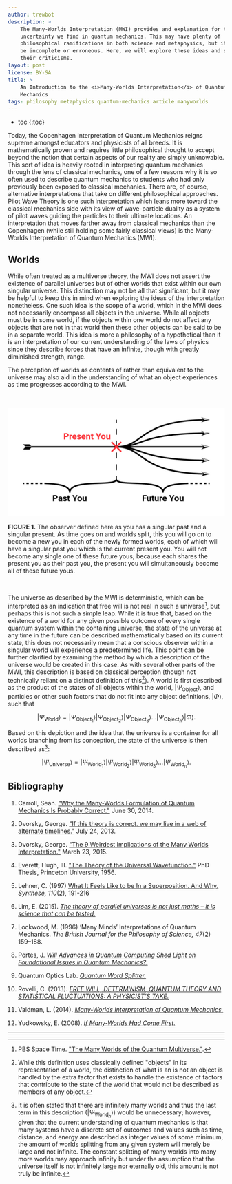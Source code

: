 ```yaml
---
author: trewbot
description: >
    The Many-Worlds Interpretation (MWI) provides and explanation for the
    uncertainty we find in quantum mechanics. This may have plenty of
    philosophical ramifications in both science and metaphysics, but it may also
    be incomplete or erroneous. Here, we will explore these ideas and some of
    their criticisms.
layout: post
license: BY-SA
title: >
    An Introduction to the <i>Many-Worlds Interpretation</i> of Quantum
    Mechanics
tags: philosophy metaphysics quantum-mechanics article manyworlds
---
```


- toc
{:toc}

Today, the Copenhagen Interpretation of Quantum Mechanics reigns supreme amongst
educators and physicists of all breeds. It is mathematically proven and requires
little philosophical thought to accept beyond the notion that certain aspects of
our reality are simply unknowable. This sort of idea is heavily rooted in
interpreting quantum mechanics through the lens of classical mechanics, one of a
few reasons why it is so often used to describe quantum mechanics to students
who had only previously been exposed to classical mechanics. There are, of
course, alternative interpretations that take on different philosophical
approaches. Pilot Wave Theory is one such interpretation which leans more toward
the classical mechanics side with its view of wave-particle duality as a system
of pilot waves guiding the particles to their ultimate locations. An
interpretation that moves farther away from classical mechanics than the
Copenhagen (while still holding some fairly classical views) is the Many-Worlds
Interpretation of Quantum Mechanics (MWI).

## Worlds

While often treated as a multiverse theory, the MWI does not assert the
existence of parallel universes but of other worlds that exist within our own
singular universe. This distinction may not be all that significant, but it may
be helpful to keep this in mind when exploring the ideas of the interpretation
nonetheless. One such idea is the scope of a world, which in the MWI does not
necessarily encompass all objects in the universe. While all objects must be in
some world, if the objects within one world do not affect any objects that are
not in that world then these other objects can be said to be in a separate
world. This idea is more a philosophy of a hypothetical than it is an
interpretation of our current understanding of the laws of physics since they
describe forces that have an infinite, though with greatly diminished strength,
range.

The perception of worlds as contents of rather than equivalent to the universe
may also aid in the understanding of what an object experiences as time
progresses according to the MWI.

<br>

![Your timeline][1]

**FIGURE 1.** The observer defined here as you has a singular past and a
singular present. As time goes on and worlds split, this you will go on to
become a new you in each of the newly formed worlds, each of which will have a
singular past you which is the current present you. You will not become any
single one of these future yous; because each shares the present you as their
past you, the present you will simultaneously become all of these future yous.

<br>

The universe as described by the MWI is deterministic, which can be interpreted
as an indication that free will is not real in such a
universe[^2], but perhaps this
is not such a simple leap. While it is true that, based on the existence of a
world for any given possible outcome of every single quantum system within the
containing universe, the state of the universe at any time in the future can be
described mathematically based on its current state, this does not necessarily
mean that a conscious observer within a singular world will experience a
predetermined life. This point can be further clarified by examining the
method by which a description of the universe would be created in this case. As
with several other parts of the MWI, this description is based on classical
perception (though not technically reliant on a distinct definition of
this[^1]). A world is first described as the product of the states
of all objects within the world, $\rvert\Psi_{\mathrm{Object}}\rangle$, and
particles or other such factors that do not fit into any object definitions,
$\rvert\Phi\rangle$, such that

[^1]:   While this definition uses classically defined "objects" in its
        representation of a world, the distinction of what is an is not an
        object is handled by the extra factor that exists to handle the
        existence of factors that contribute to the state of the world that
        would not be described as members of any object.

[^2]:   PBS Space Time. ["The Many Worlds of the Quantum
        Multiverse."](https://youtu.be/dzKWfw68M5U).

$$
\rvert\Psi_{\mathrm{World}}\rangle=\rvert\Psi_{\mathrm{Object}_1}\rangle\rvert
\Psi_{\mathrm{Object}_2}\rangle\rvert\Psi_{\mathrm{Object}_3}\rangle\ldots\rvert
\Psi_{\mathrm{Object}_n}\rangle\rvert\Phi\rangle.
$$

Based on this depiction and the idea that the universe is a container for all
worlds branching from its conception, the state of the universe is then
described as[^3]:

$$
\rvert\Psi_{\mathrm{Universe}}\rangle=\rvert\Psi_{\mathrm{World}_1}\rangle\rvert
\Psi_{\mathrm{World}_2}\rangle\rvert\Psi_{\mathrm{World}_3}\rangle\ldots\rvert
\Psi_{\mathrm{World}_n}\rangle.
$$

[^3]:   It is often stated that there are infinitely many worlds and thus the
        last term in this description ($\rvert\Psi_{\mathrm{World}_n}\rangle$)
        would be unnecessary; however, given that the current understanding of
        quantum mechanics is that many systems have a discrete set of outcomes
        and values such as time, distance, and energy are described as integer
        values of some minimum, the amount of worlds splitting from any given
        system will merely be large and not infinite. The constant splitting of
        many worlds into many more worlds may approach infinity but under the
        assumption that the universe itself is not infinitely large nor
        eternally old, this amount is not truly be infinite.

## Bibliography

1.  Carroll, Sean. ["Why the Many-Worlds Formulation of Quantum Mechanics
    Is Probably Correct."][2] June 30, 2014.

1.  Dvorsky, George. ["If this theory is correct, we may live in a web of
    alternate timelines."][3] July 24, 2013.

1.  Dvorsky, George. ["The 9 Weirdest Implications of the Many Worlds
    Interpretation."][4] March 23, 2015.

1.  Everett, Hugh, III. ["The Theory of the Universal Wavefunction."][5] PhD
    Thesis, Princeton University, 1956.

1.  Lehner, C. (1997) [What It Feels Like to be In a Superposition. And Why.][6]
    *Synthese, 110*(2), 191-216

1.  Lim, E. (2015). [*The theory of parallel universes is not just maths – it is
    science that can be tested.*][7]

1.  Lockwood, M. (1996) ‘Many Minds’ Interpretations of Quantum Mechanics.
    *The British Journal for the Philosophy of Science, 47*(2) 159–188.

1.  Portes, J. [*Will Advances in Quantum Computing Shed Light on Foundational
    Issues in Quantum Mechanics?.*][8]

1.  Quantum Optics Lab. [*Quantum Word Splitter.*][9]

1.  Rovelli, C. (2013). [*FREE WILL, DETERMINISM, QUANTUM THEORY AND STATISTICAL
    FLUCTUATIONS: A PHYSICIST'S TAKE.*][10]

1.  Vaidman, L. (2014). [*Many-Worlds Interpretation of Quantum Mechanics.*][11]

1.  Yudkowsky, E. (2008). [*If Many-Worlds Had Come First.*][12]

---

[1]:    /assets/img/mwi-fig1.jpg
[2]:    http://www.preposterousuniverse.com/blog/2014/06/30/why-the-many-worlds-formulation-of-quantum-mechanics-is-probably-correct/
[3]:    https://io9.gizmodo.com/if-this-theory-is-correct-we-may-live-in-a-web-of-alte-896376482
[4]:    https://io9.gizmodo.com/the-9-weirdest-implications-of-the-many-worlds-interpre-1692618056
[5]:    https://www-tc.pbs.org/wgbh/nova/manyworlds/pdf/dissertation.pdf
[6]:    https://doi.org/10.1023/A:1004981126055
[7]:    https://phys.org/news/2015-09-theory-parallel-universes-maths-science.html
[8]:    http://www.columbia.edu/~jpp2139/IssuesInQuantumComputingFD.pdf
[9]:    http://qol.tau.ac.il/
[10]:   https://www.edge.org/conversation/carlo_rovelli-free-will-determinism-quantum-theory-and-statistical-fluctuations-a
[11]:   https://plato.stanford.edu/entries/qm-manyworlds/
[12]:   https://www.lesswrong.com/posts/WqGCaRhib42dhKWRL/if-many-worlds-had-come-first
